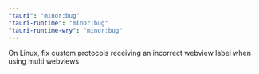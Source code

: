 ```yaml
---
"tauri": "minor:bug"
"tauri-runtime": "minor:bug"
"tauri-runtime-wry": "minor:bug"
---
```


On Linux, fix custom protocols receiving an incorrect webview label when using multi webviews
